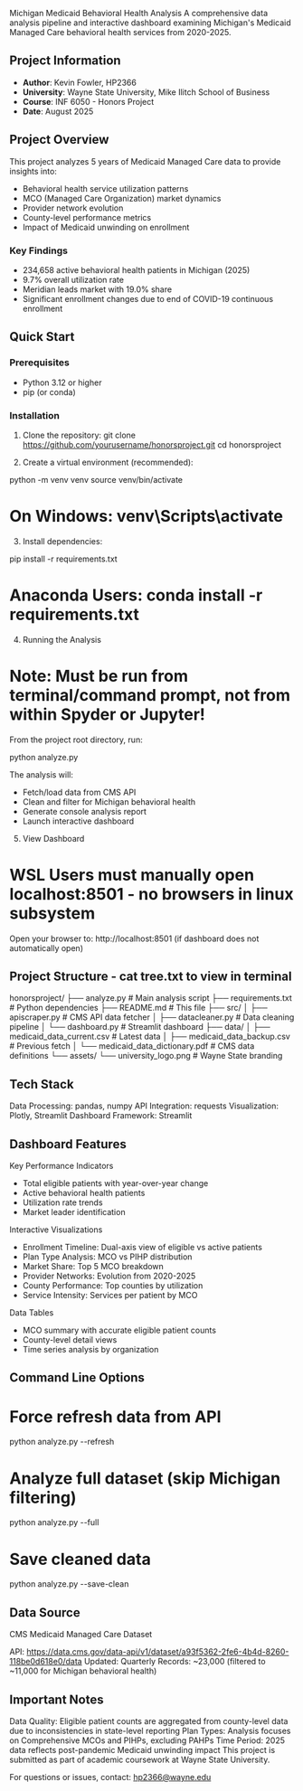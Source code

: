Michigan Medicaid Behavioral Health Analysis
A comprehensive data analysis pipeline and interactive dashboard examining Michigan's Medicaid Managed Care behavioral health services from 2020-2025.

## Project Information

- **Author**: Kevin Fowler, HP2366
- **University**: Wayne State University, Mike Ilitch School of Business
- **Course**: INF 6050 - Honors Project
- **Date**: August 2025

## Project Overview

This project analyzes 5 years of Medicaid Managed Care data to provide insights into:
- Behavioral health service utilization patterns
- MCO (Managed Care Organization) market dynamics
- Provider network evolution
- County-level performance metrics
- Impact of Medicaid unwinding on enrollment

### Key Findings
- 234,658 active behavioral health patients in Michigan (2025)
- 9.7% overall utilization rate
- Meridian leads market with 19.0% share
- Significant enrollment changes due to end of COVID-19 continuous enrollment

## Quick Start

### Prerequisites
- Python 3.12 or higher
- pip (or conda)

### Installation

1. Clone the repository:
git clone https://github.com/yourusername/honorsproject.git
cd honorsproject

2. Create a virtual environment (recommended):

python -m venv venv
source venv/bin/activate  
# On Windows: venv\Scripts\activate

3. Install dependencies:

pip install -r requirements.txt
# Anaconda Users: conda install -r requirements.txt

4. Running the Analysis
# Note: Must be run from terminal/command prompt, not from within Spyder or Jupyter! 

From the project root directory, run:

python analyze.py

The analysis will:
- Fetch/load data from CMS API
- Clean and filter for Michigan behavioral health
- Generate console analysis report
- Launch interactive dashboard

5. View Dashboard 
# WSL Users must manually open localhost:8501 - no browsers in linux subsystem 
Open your browser to: http://localhost:8501 (if dashboard does not automatically open)



## Project Structure - cat tree.txt to view in terminal
honorsproject/
├── analyze.py              # Main analysis script
├── requirements.txt        # Python dependencies
├── README.md               # This file
├── src/
│   ├── apiscraper.py      # CMS API data fetcher
│   ├── datacleaner.py     # Data cleaning pipeline
│   └── dashboard.py       # Streamlit dashboard
├── data/
│   ├── medicaid_data_current.csv    # Latest data
│   ├── medicaid_data_backup.csv     # Previous fetch
│   └── medicaid_data_dictionary.pdf # CMS data definitions
└── assets/
    └── university_logo.png # Wayne State branding

## Tech Stack
Data Processing: pandas, numpy
API Integration: requests
Visualization: Plotly, Streamlit
Dashboard Framework: Streamlit

## Dashboard Features
Key Performance Indicators
- Total eligible patients with year-over-year change
- Active behavioral health patients
- Utilization rate trends
- Market leader identification

Interactive Visualizations
- Enrollment Timeline: Dual-axis view of eligible vs active patients
- Plan Type Analysis: MCO vs PIHP distribution
- Market Share: Top 5 MCO breakdown
- Provider Networks: Evolution from 2020-2025
- County Performance: Top counties by utilization
- Service Intensity: Services per patient by MCO

Data Tables
- MCO summary with accurate eligible patient counts
- County-level detail views
- Time series analysis by organization

## Command Line Options
# Force refresh data from API
python analyze.py --refresh

# Analyze full dataset (skip Michigan filtering)
python analyze.py --full

# Save cleaned data
python analyze.py --save-clean

## Data Source
CMS Medicaid Managed Care Dataset

API: https://data.cms.gov/data-api/v1/dataset/a93f5362-2fe6-4b4d-8260-118be0d618e0/data
Updated: Quarterly
Records: ~23,000 (filtered to ~11,000 for Michigan behavioral health)

## Important Notes
Data Quality: Eligible patient counts are aggregated from county-level data due to inconsistencies in state-level reporting
Plan Types: Analysis focuses on Comprehensive MCOs and PIHPs, excluding PAHPs
Time Period: 2025 data reflects post-pandemic Medicaid unwinding impact
This project is submitted as part of academic coursework at Wayne State University.

For questions or issues, contact: hp2366@wayne.edu
